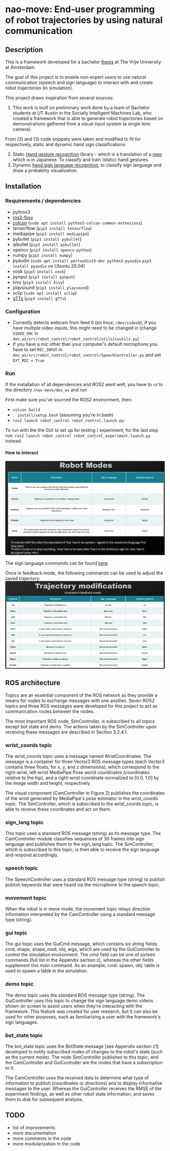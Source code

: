 

# nao-move: End-user programming of robot trajectories by using natural communication
## Description
This is a framework developed for a bachelor [thesis](https://samanshahbazi.com/thesis.pdf) at The Vrije University at Amsterdam. 

The goal of this project is to enable non-expert users to use natural communication (speech and sign language) to interact with and create robot trajectories (in simulation). 

This project draws inspiration from several sources: 
1. This work is built on preliminary work done by a team of Bachelor students at UT Austin in the Socially Intelligent Machines Lab, who created a framework that is able to generate robot trajectories based on demonstrations gathered from a visual input system (a single lens camera).

From (2) and (3) code snippets were taken and modified to fit for respectively, static and dynamic hand sign classifications:

2. Static [Hand gesture recognition](https://github.com/kinivi/hand-gesture-recognition-mediapipe) library - which is a translation of a [repo](https://github.com/Kazuhito00/hand-gesture-recognition-using-mediapipe) which is in Japanese. To classify and train (static) hand gestures.
3. Dynamic [hand sign language recognition](https://github.com/nicknochnack/ActionDetectionforSignLanguage), to classify sign language and draw a probablity visualization.


## Installation
### Requirements / dependencies
- python3
- [ros2-foxy](https://docs.ros.org/en/foxy/Installation/Ubuntu-Install-Debians.html)
- [colcon](https://docs.ros.org/en/foxy/Tutorials/Beginner-Client-Libraries/Colcon-Tutorial.html#install-colcon) (`sudo apt install python3-colcon-common-extensions`)
- tensorflow (`pip3 install tensorflow`)
- mediapipe (`pip3 install mediapipe`)
- pybullet (`pip3 install pybullet`)
- qibullet (`pip3 install qibullet`)
- opencv (`pip3 install opencv-python`)
- numpy (`pip3 install numpy`)
- pyaudio  (`sudo apt install portaudio19-dev python3-pyaudio` `pip3 install pyaudio` on Ubuntu 20.04)
- vosk (`pip3 install vosk`)
- pynput (`pip3 install pynput`)
- kivy  (`pip3 install kivy`)
- playsound (`pip3 install playsound`)
- xclip (`sudo apt install xclip`)
- [gTTs](https://gtts.readthedocs.io/en/latest/) (`pip3 install gTTs`)


### Configuration
- Currently detects webcam from feed 0 (on linux: `/dev/video0`), if you have multiple video inputs, this might need to be changed in (change `VIDEO_SRC` in `dev_ws/src/robot_control/robot_control/utils/cvutils.py`)
- If you have a mic other than your computer's default microphone,you have to set `MIC_INPUT` in `dev_ws/src/robot_control/robot_control/SpeechController.py` and set `EXT_MIC = True` 

### Run
If the installation of all dependencies and ROS2 went well, you have to `cd` to the directory `/nao-move/dev_ws` and
run

First make sure you've sourced the ROS2 environment, then:
- `colcon build`
- `. install/setup.bash` (assuming you're in bash)
- `ros2 launch robot_control robot_control.launch.py`.

To run with the the GUI to set up for testing / experiment, for the last step run:
`ros2 launch robot_control robot_control_experiment.launch.py` instead.

#### How to interact
![Robot modes](docs/images/robot_modes.png)

The sign language commands can be found [here](docs/flipped_demos).
  
Once in feedback mode, the following commands can be used to adjust the saved trajectory:
![feedback commands](docs/images/feedback_cmds.png)


## ROS architecture
Topics are an essential component of the ROS network as they provide a means for nodes to exchange messages with one another. Seven ROS2 topics and three ROS messages were developed for this project to act as communication routes between the nodes.

The most important ROS node, SimController, is subscribed to all topics except bot state and demo. The actions taken by the SimController upon receiving these messages are described in Section 3.2.4.1.
### wrist_coords topic
The wrist_coords topic uses a message named WristCoordinates. The message is a container for three Vector3 ROS message types (each Vector3 contains three floats, for x, y, and z dimensions), which correspond to the right-wrist, left-wrist MediaPipe Pose world coordinates (coordinates relative to the hip), and a right-wrist coordinate normalized to [0.0, 1.0] by the image width and height, respectively.

The visual component (CamController in Figure 2) publishes the coordinates of the wrist generated by MediaPipe's pose estimator in the wrist_coords topic. The SimController, which is subscribed to the wrist_coords topic, is able to receive these coordinates and act on them.
### sign_lang topic
This topic uses a standard ROS message (string) as its message type. The CamController module classifies sequences of 30 frames into sign language and publishes them to the sign_lang topic. The SimController, which is subscribed to this topic, is then able to receive the sign language and respond accordingly.
### speech topic
The SpeechController uses a standard ROS message type (string) to publish publish keywords that were heard via the microphone to the speech topic.
### movement topic
When the robot is in move mode, the movement topic relays direction information interpreted by the CamController using a standard message type (string).
### gui topic
The gui topic uses the GuiCmd message, which contains six string fields: cmd, shape, shape_mod, obj, args, which are used by the GuiController to control the simulation environment. The cmd field can be one of sixteen commands [full list in the Appendix section z], whereas the other fields supplement this main command. As an example, cmd: spawn, obj: table is used to spawn a table in the simulation.
### demo topic
The demo topic uses the standard ROS message type (string). The GuiController uses this topic to change the sign language demo videos shown on screen to assist users when they're interacting with the framework. This feature was created for user research, but it can also be used for other purposes, such as familiarizing a user with the framework's sign languages.
### bot_state topic
The bot_state topic uses the BotState message [see Appendix section z1] developed to notify subscribed nodes of changes to the robot's state (such as the current mode). The node SimController publishes to this topic, and the CamController and GuiController are the nodes that have a subscription to it. 

The CamController uses the received data to determine what type of information to publish (coordinates or directions) and to display informative messages to the user. Whereas the GuiController receives the RMSE of the experiment findings, as well as other robot state information, and saves them to disk for subsequent analysis.


## TODO
- list of improvements
- more documentation
- more comments in the code
- more modularization in the code
